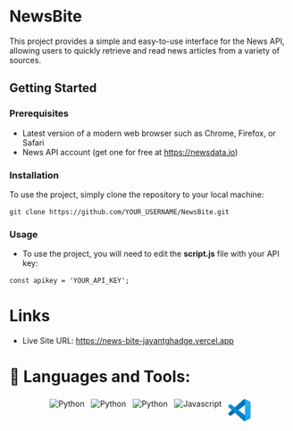 # NewsBite
This project provides a simple and easy-to-use interface for the News API, allowing users to quickly retrieve and read news articles from a variety of sources.

## Getting Started
### Prerequisites
- Latest version of a modern web browser such as Chrome, Firefox, or Safari
- News API account (get one for free at https://newsdata.io)
### Installation
To use the project, simply clone the repository to your local machine:
```
git clone https://github.com/YOUR_USERNAME/NewsBite.git
```
### Usage
- To use the project, you will need to edit the **script.js** file with your API key:
```
const apikey = 'YOUR_API_KEY';
```
# Links
- Live Site URL: https://news-bite-jayantghadge.vercel.app

# 🧰 Languages and Tools:
<p align="center">
<img src="https://img.icons8.com/color/256/html-5.png" alt="Python" height="40" style="vertical-align:top; margin:4px">
<img src="https://img.icons8.com/stickers/256/css3.png" alt="Python" height="40" style="vertical-align:top; margin:4px">
<img src="https://img.icons8.com/color/256/bootstrap.png" alt="Python" height="40" style="vertical-align:top; margin:4px">
<img src="https://img.icons8.com/color/256/javascript.png" alt="Javascript" height="40" style="vertical-align:top; margin:4px">
<img src="https://raw.githubusercontent.com/github/explore/80688e429a7d4ef2fca1e82350fe8e3517d3494d/topics/visual-studio-code/visual-studio-code.png" alt="VS Code" height="40" style="vertical-align:top; margin:4px">
</p>

